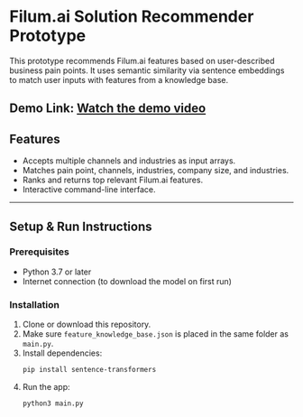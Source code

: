 # Filum.ai Solution Recommender Prototype

This prototype recommends Filum.ai features based on user-described business pain points. It uses semantic similarity via sentence embeddings to match user inputs with features from a knowledge base.

Demo Link: [Watch the demo video](https://drive.google.com/file/d/15-EtFai1WsFZB9o3gMQVwYKBhLBCyyHl/view?usp=sharing)
---

## Features

- Accepts multiple channels and industries as input arrays.
- Matches pain point, channels, industries, company size, and industries.
- Ranks and returns top relevant Filum.ai features.
- Interactive command-line interface.

---

## Setup & Run Instructions

### Prerequisites

- Python 3.7 or later
- Internet connection (to download the model on first run)

### Installation

1. Clone or download this repository.  
2. Make sure `feature_knowledge_base.json` is placed in the same folder as `main.py`.  
3. Install dependencies:  
   ```bash
   pip install sentence-transformers
5. Run the app:
   ```bash
   python3 main.py
